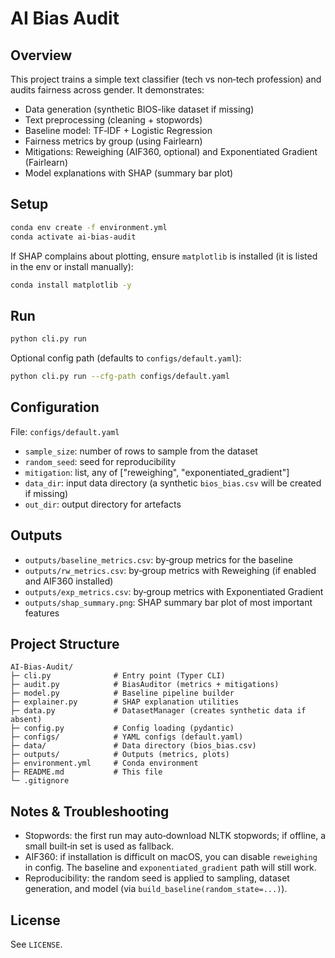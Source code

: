 # AI Bias Audit

## Overview
This project trains a simple text classifier (tech vs non‑tech profession) and audits fairness across gender. It demonstrates:
- Data generation (synthetic BIOS-like dataset if missing)
- Text preprocessing (cleaning + stopwords)
- Baseline model: TF‑IDF + Logistic Regression
- Fairness metrics by group (using Fairlearn)
- Mitigations: Reweighing (AIF360, optional) and Exponentiated Gradient (Fairlearn)
- Model explanations with SHAP (summary bar plot)

## Setup
```bash
conda env create -f environment.yml
conda activate ai-bias-audit
```
If SHAP complains about plotting, ensure `matplotlib` is installed (it is listed in the env or install manually):
```bash
conda install matplotlib -y
```

## Run
```bash
python cli.py run
```
Optional config path (defaults to `configs/default.yaml`):
```bash
python cli.py run --cfg-path configs/default.yaml
```

## Configuration
File: `configs/default.yaml`
- `sample_size`: number of rows to sample from the dataset
- `random_seed`: seed for reproducibility
- `mitigation`: list, any of ["reweighing", "exponentiated_gradient"]
- `data_dir`: input data directory (a synthetic `bios_bias.csv` will be created if missing)
- `out_dir`: output directory for artefacts

## Outputs
- `outputs/baseline_metrics.csv`: by‑group metrics for the baseline
- `outputs/rw_metrics.csv`: by‑group metrics with Reweighing (if enabled and AIF360 installed)
- `outputs/exp_metrics.csv`: by‑group metrics with Exponentiated Gradient
- `outputs/shap_summary.png`: SHAP summary bar plot of most important features

## Project Structure
```
AI-Bias-Audit/
├─ cli.py              # Entry point (Typer CLI)
├─ audit.py            # BiasAuditor (metrics + mitigations)
├─ model.py            # Baseline pipeline builder
├─ explainer.py        # SHAP explanation utilities
├─ data.py             # DatasetManager (creates synthetic data if absent)
├─ config.py           # Config loading (pydantic)
├─ configs/            # YAML configs (default.yaml)
├─ data/               # Data directory (bios_bias.csv)
├─ outputs/            # Outputs (metrics, plots)
├─ environment.yml     # Conda environment
├─ README.md           # This file
└─ .gitignore
```

## Notes & Troubleshooting
- Stopwords: the first run may auto‑download NLTK stopwords; if offline, a small built‑in set is used as fallback.
- AIF360: if installation is difficult on macOS, you can disable `reweighing` in config. The baseline and `exponentiated_gradient` path will still work.
- Reproducibility: the random seed is applied to sampling, dataset generation, and model (via `build_baseline(random_state=...)`).

## License
See `LICENSE`.
